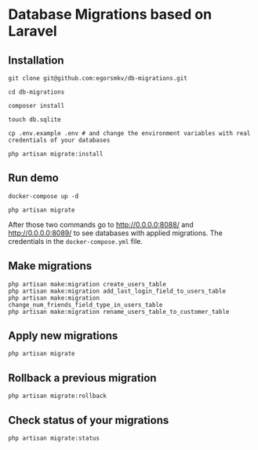 # Database Migrations based on Laravel

## Installation

```
git clone git@github.com:egorsmkv/db-migrations.git

cd db-migrations

composer install

touch db.sqlite

cp .env.example .env # and change the environment variables with real credentials of your databases

php artisan migrate:install
```

## Run demo

```
docker-compose up -d

php artisan migrate
```

After those two commands go to http://0.0.0.0:8088/ and http://0.0.0.0:8089/ to see databases with applied migrations.
The credentials in the `docker-compose.yml` file.

## Make migrations

```
php artisan make:migration create_users_table
php artisan make:migration add_last_login_field_to_users_table
php artisan make:migration change_num_friends_field_type_in_users_table
php artisan make:migration rename_users_table_to_customer_table
```

## Apply new migrations

```
php artisan migrate
```

## Rollback a previous migration

```
php artisan migrate:rollback
```

## Check status of your migrations

```
php artisan migrate:status
```
